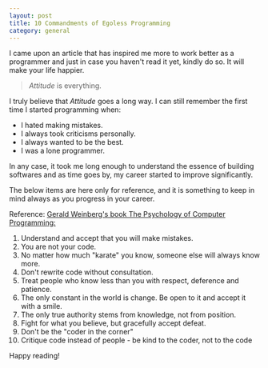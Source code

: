 ```yaml
---
layout: post
title: 10 Commandments of Egoless Programming
category: general
---
```


I came upon an article that has inspired me more to work better as a programmer and just in case
you haven't read it yet, kindly do so. It will make your life happier.

> *Attitude* is everything.

I truly believe that *Attitude* goes a long way. I can still remember the first time I started
programming when:

* I hated making mistakes.
* I always took criticisms personally.
* I always wanted to be the best.
* I was a lone programmer.

In any case, it took me long enough to understand the essence of building softwares and as time goes by,
my career started to improve significantly.

The below items are here only for reference, and it is something
to keep in mind always as you progress in your career.

Reference: [Gerald Weinberg's book The Psychology of Computer Programming:](https://www.amazon.com/Psychology-Computer-Programming-Silver-Anniversary/dp/0932633420)

1. Understand and accept that you will make mistakes.
2. You are not your code.
3. No matter how much "karate" you know, someone else will always know more.
4. Don't rewrite code without consultation.
5. Treat people who know less than you with respect, deference and patience.
6. The only constant in the world is change. Be open to it and accept it with a smile.
7. The only true authority stems from knowledge, not from position.
8. Fight for what you believe, but gracefully accept defeat.
9. Don't be the "coder in the corner"
10. Critique code instead of people - be kind to the coder, not to the code


Happy reading!
